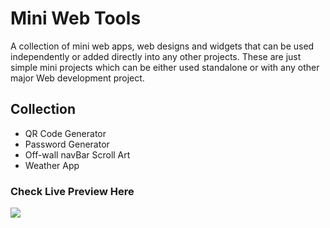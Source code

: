 # Mini Web Tools 
A collection of mini web apps, web designs and widgets that can be used independently or added directly into any other projects. These are just simple mini projects which can be either used standalone or with any other major Web development project.

## Collection
- QR Code Generator
- Password Generator
- Off-wall navBar Scroll Art
- Weather App


### Check Live Preview Here
<a href="https://akarsh3053.github.io/Mini_Web_Tools" target="_blank"><img src="https://www.animatedimages.org/data/media/1096/animated-click-here-sign-and-button-image-0042.gif" /></a>
